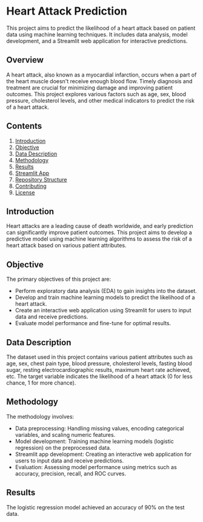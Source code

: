 # Heart Attack Prediction

This project aims to predict the likelihood of a heart attack based on patient data using machine learning techniques. It includes data analysis, model development, and a Streamlit web application for interactive predictions.

## Overview

A heart attack, also known as a myocardial infarction, occurs when a part of the heart muscle doesn't receive enough blood flow. Timely diagnosis and treatment are crucial for minimizing damage and improving patient outcomes. This project explores various factors such as age, sex, blood pressure, cholesterol levels, and other medical indicators to predict the risk of a heart attack.

## Contents

1. [Introduction](#introduction)
2. [Objective](#objective)
3. [Data Description](#data-description)
4. [Methodology](#methodology)
5. [Results](#results)
6. [Streamlit App](#streamlit-app)
7. [Repository Structure](#repository-structure)
8. [Contributing](#contributing)
9. [License](#license)

## Introduction

Heart attacks are a leading cause of death worldwide, and early prediction can significantly improve patient outcomes. This project aims to develop a predictive model using machine learning algorithms to assess the risk of a heart attack based on various patient attributes.

## Objective

The primary objectives of this project are:
- Perform exploratory data analysis (EDA) to gain insights into the dataset.
- Develop and train machine learning models to predict the likelihood of a heart attack.
- Create an interactive web application using Streamlit for users to input data and receive predictions.
- Evaluate model performance and fine-tune for optimal results.

## Data Description

The dataset used in this project contains various patient attributes such as age, sex, chest pain type, blood pressure, cholesterol levels, fasting blood sugar, resting electrocardiographic results, maximum heart rate achieved, etc. The target variable indicates the likelihood of a heart attack (0 for less chance, 1 for more chance).

## Methodology

The methodology involves:
- Data preprocessing: Handling missing values, encoding categorical variables, and scaling numeric features.
- Model development: Training machine learning models (logistic regression) on the preprocessed data.
- Streamlit app development: Creating an interactive web application for users to input data and receive predictions.
- Evaluation: Assessing model performance using metrics such as accuracy, precision, recall, and ROC curves.

## Results

The logistic regression model achieved an accuracy of 90% on the test data. 
